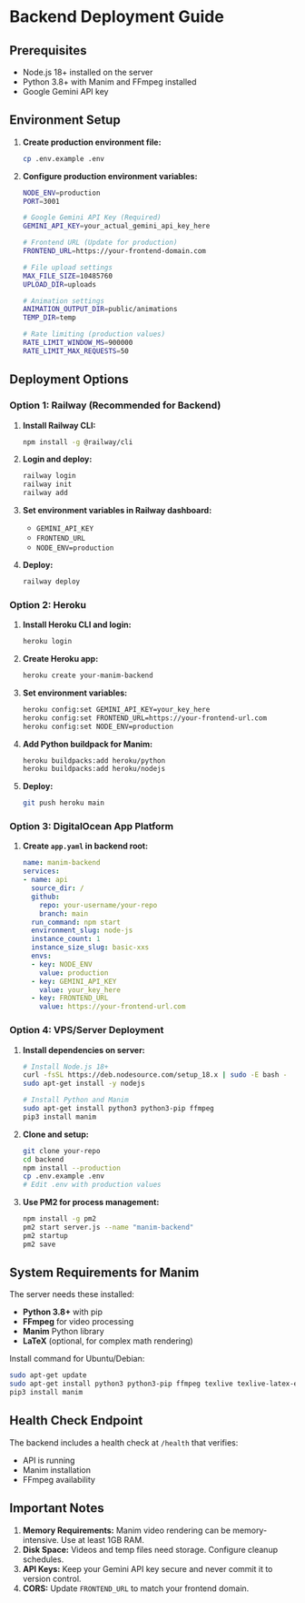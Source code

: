 # Backend Deployment Guide

## Prerequisites
- Node.js 18+ installed on the server
- Python 3.8+ with Manim and FFmpeg installed
- Google Gemini API key

## Environment Setup

1. **Create production environment file:**
   ```bash
   cp .env.example .env
   ```

2. **Configure production environment variables:**
   ```bash
   NODE_ENV=production
   PORT=3001
   
   # Google Gemini API Key (Required)
   GEMINI_API_KEY=your_actual_gemini_api_key_here
   
   # Frontend URL (Update for production)
   FRONTEND_URL=https://your-frontend-domain.com
   
   # File upload settings
   MAX_FILE_SIZE=10485760
   UPLOAD_DIR=uploads
   
   # Animation settings
   ANIMATION_OUTPUT_DIR=public/animations
   TEMP_DIR=temp
   
   # Rate limiting (production values)
   RATE_LIMIT_WINDOW_MS=900000
   RATE_LIMIT_MAX_REQUESTS=50
   ```

## Deployment Options

### Option 1: Railway (Recommended for Backend)

1. **Install Railway CLI:**
   ```bash
   npm install -g @railway/cli
   ```

2. **Login and deploy:**
   ```bash
   railway login
   railway init
   railway add
   ```

3. **Set environment variables in Railway dashboard:**
   - `GEMINI_API_KEY`
   - `FRONTEND_URL`
   - `NODE_ENV=production`

4. **Deploy:**
   ```bash
   railway deploy
   ```

### Option 2: Heroku

1. **Install Heroku CLI and login:**
   ```bash
   heroku login
   ```

2. **Create Heroku app:**
   ```bash
   heroku create your-manim-backend
   ```

3. **Set environment variables:**
   ```bash
   heroku config:set GEMINI_API_KEY=your_key_here
   heroku config:set FRONTEND_URL=https://your-frontend-url.com
   heroku config:set NODE_ENV=production
   ```

4. **Add Python buildpack for Manim:**
   ```bash
   heroku buildpacks:add heroku/python
   heroku buildpacks:add heroku/nodejs
   ```

5. **Deploy:**
   ```bash
   git push heroku main
   ```

### Option 3: DigitalOcean App Platform

1. **Create `app.yaml` in backend root:**
   ```yaml
   name: manim-backend
   services:
   - name: api
     source_dir: /
     github:
       repo: your-username/your-repo
       branch: main
     run_command: npm start
     environment_slug: node-js
     instance_count: 1
     instance_size_slug: basic-xxs
     envs:
     - key: NODE_ENV
       value: production
     - key: GEMINI_API_KEY
       value: your_key_here
     - key: FRONTEND_URL
       value: https://your-frontend-url.com
   ```

### Option 4: VPS/Server Deployment

1. **Install dependencies on server:**
   ```bash
   # Install Node.js 18+
   curl -fsSL https://deb.nodesource.com/setup_18.x | sudo -E bash -
   sudo apt-get install -y nodejs
   
   # Install Python and Manim
   sudo apt-get install python3 python3-pip ffmpeg
   pip3 install manim
   ```

2. **Clone and setup:**
   ```bash
   git clone your-repo
   cd backend
   npm install --production
   cp .env.example .env
   # Edit .env with production values
   ```

3. **Use PM2 for process management:**
   ```bash
   npm install -g pm2
   pm2 start server.js --name "manim-backend"
   pm2 startup
   pm2 save
   ```

## System Requirements for Manim

The server needs these installed:
- **Python 3.8+** with pip
- **FFmpeg** for video processing
- **Manim** Python library
- **LaTeX** (optional, for complex math rendering)

Install command for Ubuntu/Debian:
```bash
sudo apt-get update
sudo apt-get install python3 python3-pip ffmpeg texlive texlive-latex-extra
pip3 install manim
```

## Health Check Endpoint

The backend includes a health check at `/health` that verifies:
- API is running
- Manim installation
- FFmpeg availability

## Important Notes

1. **Memory Requirements:** Manim video rendering can be memory-intensive. Use at least 1GB RAM.
2. **Disk Space:** Videos and temp files need storage. Configure cleanup schedules.
3. **API Keys:** Keep your Gemini API key secure and never commit it to version control.
4. **CORS:** Update `FRONTEND_URL` to match your frontend domain.
